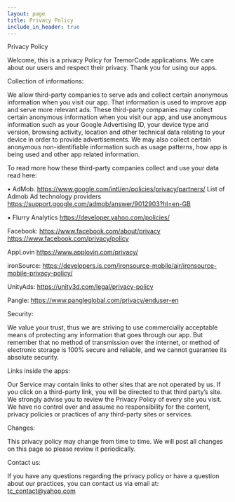 ```yaml
---
layout: page
title: Privacy Policy
include_in_header: true
---
```


Privacy Policy

Welcome, this is a privacy Policy for TremorCode applications.
We care about our users and respect their privacy.
Thank you for using our apps.

Collection of informations:

We allow third-party companies to serve ads and collect certain anonymous information when you visit our app. That information is used to improve app and serve more relevant ads.
These third-party companies may collect certain anonymous information when you visit our app, and use anonymous information such as your Google Advertising ID, your device type and version, browsing activity, location and other technical data relating to your device in order to provide advertisements. We may also collect certain anonymous non-identifiable information such as usage patterns, how app is being used and other app related information.

To read more how these third-party companies collect and use your data read here:

•	AdMob. 
https://www.google.com/intl/en/policies/privacy/partners/
List of Admob Ad technology providers
https://support.google.com/admob/answer/9012903?hl=en-GB

•	Flurry Analytics 
https://developer.yahoo.com/policies/

Facebook:
https://www.facebook.com/about/privacy
https://www.facebook.com/privacy/policy

AppLovin
https://www.applovin.com/privacy/

ironSource:
https://developers.is.com/ironsource-mobile/air/ironsource-mobile-privacy-policy/

UnityAds:
https://unity3d.com/legal/privacy-policy

Pangle: 
https://www.pangleglobal.com/privacy/enduser-en


Security:

We value your trust, thus we are striving to use commercially acceptable means of protecting any information that goes through our app. But remember that no method of transmission over the internet, or method of electronic storage is 100% secure and reliable, and we cannot guarantee its absolute security.

Links inside the apps:

Our Service may contain links to other sites that are not operated by us. If you click on a third-party link, you will be directed to that third party’s site. We strongly advise you to review the Privacy Policy of every site you visit. We have no control over and assume no responsibility for the content, privacy policies or practices of any third-party sites or services.

Changes:

This privacy policy may change from time to time. We will post all changes on this page so please review it periodically.

Contact us:

If you have any questions regarding the privacy policy or have a question about our practices, you can contact us via email at: tc_contact@yahoo.com
